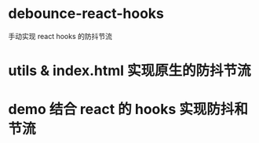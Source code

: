 # debounce-react-hooks

手动实现 react hooks 的防抖节流

# utils & index.html 实现原生的防抖节流

# demo 结合 react 的 hooks 实现防抖和节流
